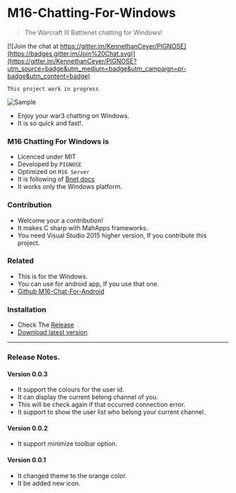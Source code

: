 # M16-Chatting-For-Windows

> The Warcraft III Battlenet chatting for Windows!

 [![Join the chat at https://gitter.im/KennethanCeyer/PIGNOSE](https://badges.gitter.im/Join%20Chat.svg)](https://gitter.im/KennethanCeyer/PIGNOSE?utm_source=badge&utm_medium=badge&utm_campaign=pr-badge&utm_content=badge)
 
 ``` This project work in progress ```

![Sample](http://www.nhpcw.com/upload/%255D_100215061308.jpg)

- Enjoy your war3 chatting on Windows.
- It is so quick and fast!.

### M16 Chatting For Windows is

- Licenced under MIT
- Developed by `PIGNOSE`
- Optimized on `M16 Server`
- It is following of [Bnet docs](https://bnetdocs.org/?op=doc&did=16)
- It works only the Windows platform.

### Contribution

- Welcome your a contribution!
- It makes C sharp with MahApps frameworks.
- You need Visual Studio 2015 higher version, If you contribute this project.

### Related

- This is for the Windows.
- You can use for android app, If you use that one.
- [Github M16-Chat-For-Android](https://github.com/KennethanCeyer/m16chat-android)

### Installation

- Check The [Release](https://github.com/KennethanCeyer/M16-Chatting-For-Windows/releases/)
- [Download latest version](https://github.com/KennethanCeyer/M16-Chatting-For-Windows/releases/download/v0.0.2/M16_Talk_setupx86.exe)

----

### Release Notes.

#### Version 0.0.3

- It support the colours for the user id.
- It can display the current belong channel of you.
- This will be check again if that occurred connection error.
- It support to show the user list who belong your current channel.

#### Version 0.0.2

- It support minimize toolbar option.

#### Version 0.0.1

- It changed theme to the orange color.
- It be added new icon.
